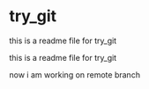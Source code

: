 try_git
=======

this is a readme file for try_git

this is a readme file for try_git

now i am working on remote branch
